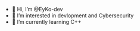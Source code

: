 - 👋 Hi, I’m @EyKo-dev
- 👀 I’m interested in devlopment and Cybersecurity
- 🌱 I’m currently learning C++
